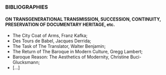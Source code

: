 ### BIBLIOGRAPHIES

#### ON TRANSGENERATIONAL TRANSMISSION, SUCCESSION, CONTINUITY, PRESERVATION OF DOCUMENTARY HERITAGE, etc.
* The City Coat of Arms, Franz Kafka;
* Des Tours de Babel, Jacques Derrida;
* The Task of The Translator, Walter Benjamin;
* The Return of The Baroque in Modern Culture, Gregg Lambert;
* Baroque Reason: The Aesthetics of Modernity, Christine Buci-Glucksmann;
* [...]
